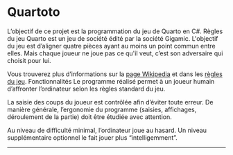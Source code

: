 # Quartoto

L’objectif de ce projet est la programmation du jeu de Quarto en C#.
Règles du jeu
Quarto est un jeu de société édité par la société Gigamic. L'objectif du jeu est d’aligner quatre pièces ayant au moins un point commun entre elles. Mais chaque joueur ne joue pas ce qu'il veut, c’est son adversaire qui choisit pour lui.

Vous trouverez plus d’informations sur la [page Wikipedia](https://fr.wikipedia.org/wiki/Quarto) et dans les [règles du jeu](https://www.gigamic.com/files/catalog/products/rules/quarto_rule-fr.pdf).
Fonctionnalités
Le programme réalisé permet à un joueur humain d’affronter l’ordinateur selon les règles standard du jeu.

La saisie des coups du joueur est contrôlée afin d’éviter toute erreur. De manière générale, l’ergonomie du programme (saisies, affichages, déroulement de la partie) doit être étudiée avec attention.

Au niveau de difficulté minimal, l’ordinateur joue au hasard. Un niveau supplémentaire optionnel le fait jouer plus “intelligemment”.

---

